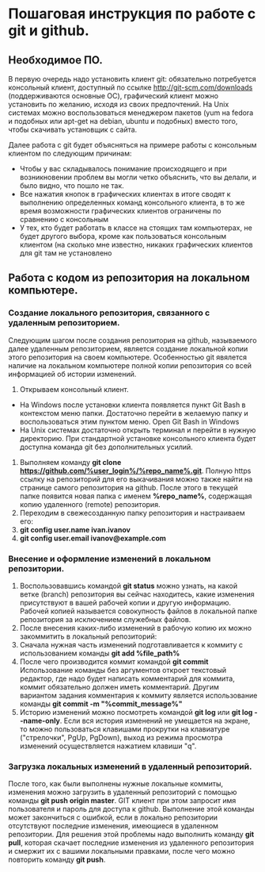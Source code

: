 # Пошаговая инструкция по работе с git и github.

## Необходимое ПО.
В первую очередь надо установить клиент git: обязательно потребуется консольный клиент, доступный по ссылке http://git-scm.com/downloads (поддерживаются основные ОС), графический клиент можно установить по желанию, исходя из своих предпочтений. На Unix системах можно воспользоваться менеджером пакетов (yum на fedora и подобных или apt-get на debian, ubuntu и подобных) вместо того, чтобы скачивать установщик с сайта.

Далее работа с git будет объясняться на примере работы с консольным клиентом по следующим причинам:

- Чтобы у вас складывалось понимание происходящего и при возникновении проблем вы могли четко объяснить, что вы делали, и было видно, что пошло не так.
- Все нажатия кнопок в графических клиентах в итоге сводят к выполнению определенных команд консольного клиента, в то же время возможности графических клиентов ограничены по сравнению с консольным
- У тех, кто будет работать в классе на стоящих там компьютерах, не будет другого выбора, кроме как пользоваться консольным клиентом (на сколько мне известно, никаких графических клиентов для git там не установлено

## Работа с кодом из репозитория на локальном компьютере.

### Создание локального репозитория, связанного с удаленным репозиторием.

Следующим шагом после создания репозитория на github, называемого далее удаленным репозиторием, является создание локальной копии этого репозитория на своем компьютере. Особенностью git явялется наличие на локальном компьютере полной копии репозитория со всей информацией об истории изменений.

1. Открываем консольный клиент.
- На Windows после установки клиента появляется пункт Git Bash в контекстом меню папки. Достаточно перейти в желаемую папку и воспользоваться этим пунктом меню. Open Git Bash in Windows
- На Unix системах достаточно открыть терминал и перейти в нужную директорию. При стандартной установке консольного клиента будет доступна команда git без дополнительных усилий.
1. Выполняем команду __git clone https://github.com/%user_login%/%repo_name%.git__. Полную https ссылку на репозиторий для его выкачивания можно также найти на странице самого репозитория на github. После этого в текущей папке появится новая папка с именем __%repo_name%__, содержащая копию удаленного (remote) репозитория.
2. Переходим в свежесозданную папку репозитория и настраиваем его:
3. __git config user.name ivan.ivanov__
4. __git config user.email ivanov@example.com__

### Внесение и оформление изменений в локальном репозитории.

1. Воспользовавшись командой __git status__ можно узнать, на какой ветке (branch) репозитория вы сейчас находитесь, какие изменения присутствуют в вашей рабочей копии и другую информацию.
Рабочей копией называется совокупность файлов в локальной папке репозитория за исключением служебных файлов.
2. После внесения каких-либо изменений в рабочую копию их можно закоммитить в локальный репозиторий:
3. Сначала нужная часть изменений подготавливается к коммиту с использованием команды __git add %file_path%__
4. После чего производится коммит командой __git commit__
Использование команды без аргументов откроет текстовый редактор, где надо будет написать комментарий для коммита, коммит обязательно должен иметь комментарий. Другим вариантом задания комментария к коммиту является использование команды __git commit -m "%commit_message%"__
5. Историю изменений можно посмотреть командой __git log__ или __git log --name-only__. Если вся история изменений не умещается на экране, то можно пользоваться клавишами прокрутки на клавиатуре ("стрелочки", PgUp, PgDown), выход из режима просмотра изменений осуществляется нажатием клавиши "q".

### Загрузка локальных изменений в удаленный репозиторий.

После того, как были выполнены нужные локальные коммиты, изменения можно загрузить в удаленный репозиторий с помощью команды __git push origin master__. GIT клиент при этом запросит имя пользователя и пароль для доступа к github.
Выполнение этой команды может закончиться с ошибкой, если в локально репозитории отсутствуют последние изменения, имеющиеся в удаленном репозитории. Для решения этой проблемы надо выполнить команду __git pull__, которая скачает последние изменения из удаленного репозитория и смержит их с вашими локальными правками, после чего можно повторить команду __git push__.